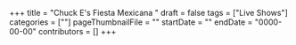 +++
title = "Chuck E's Fiesta Mexicana "
draft = false
tags = ["Live Shows"]
categories = [""]
pageThumbnailFile = ""
startDate = ""
endDate = "0000-00-00"
contributors = []
+++
